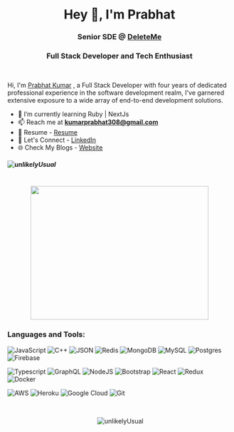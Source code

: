 <h1 align="center">Hey 👋, I'm Prabhat</h1>
<h3 align="center">Senior SDE @ <a href="https://joindeleteme.com/"> DeleteMe </a> </h3>
<h3 align="center">Full Stack Developer and Tech Enthusiast</h3>

<br/>

Hi, I'm [Prabhat Kumar](https://unlikelyusual.github.io/portfolio/) , a Full Stack Developer with four years of dedicated professional experience in the software development realm, I've garnered extensive exposure to a wide array of end-to-end development solutions.

  - 🌱 I’m currently learning Ruby | NextJs
  - 📫 Reach me at **kumarprabhat308@gmail.com**
  - 📝 Resume - [Resume](https://drive.google.com/file/d/1Ez7wC2sTD3djsyMY811vrgzmsHLS9oRm/view?usp=drive_link)
  - 🏢 Let's Connect -  [LinkedIn](https://www.linkedin.com/in/prabhat-kumar-b3283012b/)
  - 🌐 Check My Blogs - [Website](https://prabhatkumar.dev/)

<h5><p align="left"> <img src="https://komarev.com/ghpvc/?username=unlikelyUsual&label=Profile%20views&color=0e75b6&style=flat" alt="unlikelyUsual" /> </p> </h5>
<br/>
<div width="100%" align="center" ><img align="center" height='300' width='400' src='https://s10.gifyu.com/images/6M8G.gif'></img></div>

<h3 align="left">Languages and Tools:</h3>

![JavaScript](https://img.shields.io/badge/javascript-%23323330.svg?style=for-the-badge&logo=javascript&logoColor=%23F7DF1E)
![C++](https://img.shields.io/badge/c++-%2300599C.svg?style=for-the-badge&logo=c%2B%2B&logoColor=white)
![JSON](https://img.shields.io/badge/json-5E5C5C?style=for-the-badge&logo=json&logoColor=white)
![Redis](https://img.shields.io/badge/redis-%23DD0031.svg?style=for-the-badge&logo=redis&logoColor=white)
![MongoDB](https://img.shields.io/badge/MongoDB-%234ea94b.svg?style=for-the-badge&logo=mongodb&logoColor=white)
![MySQL](https://img.shields.io/badge/MySQL-00000F?style=for-the-badge&logo=mysql&logoColor=white)
![Postgres](https://img.shields.io/badge/postgres-%23316192.svg?style=for-the-badge&logo=postgresql&logoColor=white)
![Firebase](https://img.shields.io/badge/firebase-%23039BE5.svg?style=for-the-badge&logo=firebase)
<br/>

![Typescript](https://img.shields.io/badge/TypeScript-007ACC?style=for-the-badge&logo=typescript&logoColor=white)
![GraphQL](https://img.shields.io/badge/-GraphQL-E10098?style=for-the-badge&logo=graphql&logoColor=white)
![NodeJS](https://img.shields.io/badge/node.js-6DA55F?style=for-the-badge&logo=node.js&logoColor=white)
![Bootstrap](https://img.shields.io/badge/Bootstrap-563D7C?style=for-the-badge&logo=bootstrap&logoColor=white)
![React](https://img.shields.io/badge/react-%2320232a.svg?style=for-the-badge&logo=react&logoColor=%2361DAFB)
![Redux](https://img.shields.io/badge/redux-%23593d88.svg?style=for-the-badge&logo=redux&logoColor=white)
![Docker](https://img.shields.io/badge/docker-%230db7ed.svg?style=for-the-badge&logo=docker&logoColor=white)
<br/>

![AWS](https://img.shields.io/badge/Amazon_AWS-FF9900?style=for-the-badge&logo=amazonaws&logoColor=white)
![Heroku](https://img.shields.io/badge/Heroku-430098?style=for-the-badge&logo=heroku&logoColor=white)
![Google Cloud](https://img.shields.io/badge/GoogleCloud-%234285F4.svg?style=for-the-badge&logo=google-cloud&logoColor=white)
![Git](https://img.shields.io/badge/git-%23F05033.svg?style=for-the-badge&logo=git&logoColor=white)

<br/>


<p align="center">&nbsp;<img align="center" src="https://github-readme-stats.vercel.app/api?username=unlikelyUsual&show_icons=true&locale=en&theme=prussian" alt="unlikelyUsual" /></p>
